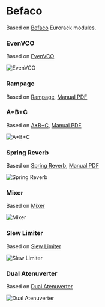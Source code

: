 # Befaco

Based on [Befaco](https://www.befaco.org/en/) Eurorack modules.

### EvenVCO

Based on [EvenVCO](https://www.befaco.org/en/even-vco/)

![EvenVCO](https://vcvrack.com/images/Befaco/EvenVCO.png)

### Rampage

Based on [Rampage](https://www.befaco.org/en/rampage/), [Manual PDF](https://www.befaco.org/docs/Rampage/Rampage_V1.3.2_User_Manual.pdf)

### A\*B+C

Based on [A\*B+C](https://www.befaco.org/en/abc/), [Manual PDF](https://www.befaco.org/docs/AB+C/AB+C_V1.0_User_Manual.pdf)

![A\*B+C](https://vcvrack.com/images/Befaco/ABC.png)

### Spring Reverb

Based on [Spring Reverb](https://www.befaco.org/en/spring-reverb/), [Manual PDF](https://www.befaco.org/docs/Spring%20Reverb/Spring_Reverb_V2.5_User_Manual.pdf)

![Spring Reverb](https://vcvrack.com/images/Befaco/SpringReverb.png)

### Mixer

Based on [Mixer](https://www.befaco.org/en/sinte-modular/mixer-v2/)

![Mixer](https://vcvrack.com/images/Befaco/Mixer.png)

### Slew Limiter

Based on [Slew Limiter](https://www.befaco.org/en/vc-slew-limiter/)

![Slew Limiter](https://vcvrack.com/images/Befaco/SlewLimiter.png)


### Dual Atenuverter

Based on [Dual Atenuverter](https://www.befaco.org/en/dual-atenuverter/)

![Dual Atenuverter](https://vcvrack.com/images/Befaco/DualAtenuverter.png)
